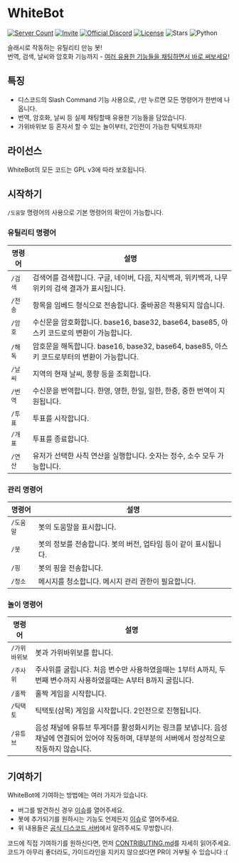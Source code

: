 [invite]: https://discord.com/oauth2/authorize?client_id=782777035898617886&permissions=8&scope=bot%20applications.commands
[invite-shield]: https://img.shields.io/badge/초대-하기-blue?style=flat-square
[discord-server]: https://discord.gg/aebSVBgzuG
[discord-shield]: https://img.shields.io/discord/795837553684774933?style=flat-square&label=디스코드&logo=discord&logoColor=white
[koreanbots]: https://koreanbots.dev/bots/782777035898617886
[koreanbots-shield]: https://koreanbots.dev/api/widget/bots/servers/782777035898617886.svg
[license]: https://github.com/dev-White-team/WhiteBot/blob/main/LICENSE
[license-shield]: https://img.shields.io/github/license/dev-White-team/WhiteBot?style=flat-square&label=라이선스
[stars-shield]: https://img.shields.io/github/stars/dev-White-team/WhiteBot?style=flat-square&label=스타&color=yellow
[python-shield]: https://img.shields.io/badge/파이썬-3.8_|_3.9_|_3.10-blue?style=flat-square&logo=python&logoColor=white
[issues]: https://github.com/dev-White-team/WhiteBot/issues
[pulls]: https://github.com/dev-white-team/WhiteBot/pulls
[contributing]: https://github.com/dev-White-team/WhiteBot/blob/main/CONTRIBUTING.md

# WhiteBot

[![Server Count][koreanbots-shield]][koreanbots]
[![Invite][invite-shield]][invite]
[![Official Discord][discord-shield]][discord-server]
[![License][license-shield]][license]
![Stars][stars-shield]
![Python][python-shield]

슬래시로 작동하는 유틸리티 만능 봇!\
번역, 검색, 날씨와 암호화 기능까지 - [여러 유용한 기능들을 채팅하면서 바로 써보세요][invite]!

## 특징

- 디스코드의 Slash Command 기능 사용으로, `/`만 누르면 모든 명령어가 한번에 나옵니다.
- 번역, 암호화, 날씨 등 실제 채팅할때 유용한 기능들을 담았습니다.
- 가위바위보 등 혼자서 할 수 있는 놀이부터, 2인전이 가능한 틱택토까지!

## 라이선스

WhiteBot의 모든 코드는 GPL v3에 따라 보호됩니다.

## 시작하기

`/도움말` 명령어의 사용으로 기본 명령어의 확인이 가능합니다.

### 유틸리티 명령어

| 명령어  | 설명 |
| ------- | --- |
| `/검색` | 검색어를 검색합니다. 구글, 네이버, 다음, 지식백과, 위키백과, 나무위키의 검색 결과가 표시됩니다. |
| `/전송` | 항목을 임베드 형식으로 전송합니다. 줄바꿈은 적용되지 않습니다. |
| `/암호` | 수신문을 암호화합니다. base16, base32, base64, base85, 아스키 코드로의 변환이 가능합니다. |
| `/해독` | 암호문을 해독합니다. base16, base32, base64, base85, 아스키 코드로부터의 변환이 가능합니다. |
| `/날씨` | 지역의 현재 날씨, 풍향 등을 조회합니다. |
| `/번역` | 수신문을 번역합니다. 한영, 영한, 한일, 일한, 한중, 중한 번역이 지원됩니다. |
| `/투표` | 투표를 시작합니다. |
| `/개표` | 투표를 종료합니다. |
| `/연산` | 유저가 선택한 사칙 연산을 실행합니다. 숫자는 정수, 소수 모두 가능합니다. |

### 관리 명령어

| 명령어    | 설명 |
| --------- | --- |
| `/도움말` | 봇의 도움말을 표시합니다. |
| `/봇`     | 봇의 정보를 전송합니다. 봇의 버전, 업타임 등이 같이 표시됩니다. |
| `/핑`     | 봇의 핑을 전송합니다. |
| `/청소`   | 메시지를 청소합니다. 메시지 관리 권한이 필요합니다. |

### 놀이 명령어

| 명령어        | 설명 |
| ------------ | --- |
| `/가위바위보` | 봇과 가위바위보를 합니다. |
| `/주사위`    | 주사위를 굴립니다. 처음 변수만 사용하였을때는 1부터 A까지, 두번째 변수까지 사용하였을때는 A부터 B까지 굴립니다. |
| `/홀짝`      | 홀짝 게임을 시작합니다. |
| `/틱택토`    | 틱택토(삼목) 게임을 시작합니다. 2인전으로 진행됩니다. |
| `/유튜브`    | 음성 채널에 유튜브 투게더를 활성화시키는 링크를 보냅니다. 음성 채널에 연결되어 있어야 작동하며, 대부분의 서버에서 정상적으로 작동하지 않습니다. |

## 기여하기

WhiteBot에 기여하는 방법에는 여러 가지가 있습니다.

- 버그를 발견하신 경우 [이슈][issues]를 열어주세요.
- 봇에 추가되기를 원하시는 기능도 언제든지 [이슈][issues]로 열어주세요.
- 위 내용들은 [공식 디스코드 서버][discord-server]에서 알려주셔도 무방합니다.

코드에 직접 기여하기를 원하신다면, 먼저 [CONTRIBUTING.md][contributing]를 자세히 읽어주세요.  
코드가 아무리 좋더라도, 가이드라인을 지키지 않으셨다면 PR이 거부될 수 있습니다 :(
